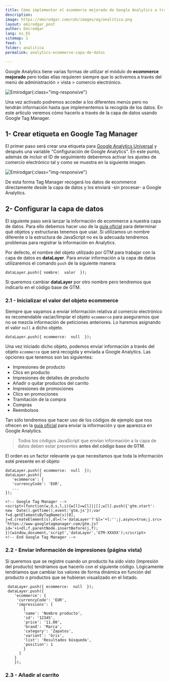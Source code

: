 ```yaml
---
title: Cómo implementar el ecommerce mejorado de Google Analytics a través de la capa de datos y GTM
description: 
image: https://emirodgar.com/cdn/images/og/analitica.png
layout: emirodgar_post
author: Emirodgar
lang: es_ES
sitemap: 1
feed: 1
folder: analitica
permalink: analytics-ecommerce-capa-de-datos

--- 
```


Google Analytics tiene varias formas de utilizar el módulo de **ecommerce mejorado** pero todas ellas requieren siempre que lo activemos a través del menú de administración > vista > comercio electrónico.

![Emirodgar](https://emirodgar.com/cdn/images/posts/analytics-ecommerce-opciones.jpg){:class="img-responsive"}


Una vez activado podremos acceder a los diferentes menús pero no tendrán información hasta que implementemos la recogida de los datos. En este artículo veremos cómo hacerlo a través de la capa de datos usando Google Tag Manager.

## 1- Crear etiqueta en Google Tag Manager

El primer paso será crear una etiqueta para [Google Analytics Universal](https://emirodgar.com/versiones-google-analytics) y después una variable "Configuración de Google Analytics". En este punto, además de incluir el ID de seguimiento deberemos activar los ajustes de comercio electrónico tal y como se muestra en la siguiente imagen.

![Emirodgar](https://i.imgur.com/KXCcIcb.png){:class="img-responsive"}

De esta forma Tag Manager recogerá los datos de ecommerce directamente desde la capa de datos y los enviará -sin procesar- a Google Analytics.

## 2- Configurar la capa de datos

El siguiente paso será lanzar la información de ecommerce a nuestra capa de datos. Para ello debemos hacer uso de la [guía oficial](https://developers.google.com/tag-manager/enhanced-ecommerce?hl=es#data-layer) para determinar qué objetos y estructuras tenemos que usar. Si utilizamos un nombre diferente o la estructura de JavaScript no es la adecuada tendremos problemas para registrar la información en Analytics.

Por defecto, el nombre del objeto utilizado por GTM para trabajar con la capa de datos es **dataLayer**. Para enviar información a la capa de datos utilizaremos el comando `push` de la siguiente manera: 

    dataLayer.push({ nombre:  valor  });

Si queremos cambiar **dataLayer** por otro nombre pero tendremos que indicarlo en el código base de GTM.

### 2.1 - Inicializar el valor del objeto ecommerce

Siempre que vayamos a enviar información relativa al comercio electrónico es recomendable vaciar/limpiar el objeto `ecommerce` para asegurarnos que no se mezcla información de peticiones anteriores. Lo haremos asignando el valor `null` a dicho objeto.

    dataLayer.push({ ecommerce:  null  });

Una vez iniciado dicho objeto, podemos enviar información a través del objeto `ecommerce` que será recogida y enviada a Google Analytics. Las opciones que tenemos son las siguientes:

 - Impresiones de producto
 - Clics en producto
 - Impresiones de detalles de producto
 - Añadir o quitar productos del carrito
 - Impresiones de promociones
 - Clics en promociones
 - Tramitación de la compra
 - Compras
 - Reembolsos

Tan sólo tendremos que hacer uso de los códigos de ejemplo que nos ofrecen en la [guía oficial](https://developers.google.com/tag-manager/enhanced-ecommerce?hl=es#data-layer) para enviar la información y que aparezca en Google Analytics.

> Todos los códigos JavaScript que envían información a la capa de datos deben estar presentes **antes del código base de GTM**.

El orden es un factor relevante ya que necesitamos que toda la información esté presente en el objeto 

    dataLayer.push({ ecommerce:  null  });
    dataLayer.push({    
       'ecommerce': {    
       'currencyCode': 'EUR', 
       ...
    });
    
    <!-- Google Tag Manager -->    
    <script>(function(w,d,s,l,i){w[l]=w[l]||[];w[l].push({'gtm.start':
    new  Date().getTime(),event:'gtm.js'});var  f=d.getElementsByTagName(s)[0],
    j=d.createElement(s),dl=l!='dataLayer'?'&l='+l:'';j.async=true;j.src=
    'https://www.googletagmanager.com/gtm.js?id='+i+dl;f.parentNode.insertBefore(j,f);
    })(window,document,'script','dataLayer','GTM-XXXXX');</script>
    <!-- End Google Tag Manager -->

### 2.2 - Enviar información de impresiones (página vista)

Si queremos que se registre cuando un producto ha sido visto (impresión del producto) tendríamos que hacerlo con el siguiente código. Lógicamente tendríamos que cambiar los valores de forma dinámica en función del producto o productos que se hubieran visualizado en el listado.  

     dataLayer.push({ ecommerce:  null  });
     dataLayer.push({    
        'ecommerce': {    
         'currencyCode': 'EUR',     
         'impressions': [    
	        {    
	        'name': 'Nombre producto',    
	        'id': '12345',    
	        'price': '11.00',    
	        'brand': 'Marca',    
	        'category': 'Zapatos',    
	        'variant': 'Gris',    
	        'list': 'Resultados búsqueda',    
	        'position': 1    
	        }
	      ]    
        }    
        });

### 2.3 - Añadir al carrito


<!--stackedit_data:
eyJoaXN0b3J5IjpbMTIzMDcwOTgxMSwtMTY1ODU2MDQ0MywxNT
kxMzA1OTQwLC0zOTM5MjUzMDEsNzg0Mzg1MTM4XX0=
-->